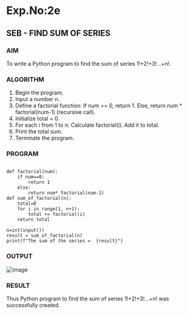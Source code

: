 
# Exp.No:2e  
## SEB - FIND SUM OF SERIES

### AIM  

To write a Python program to find the sum of series 1!+2!+3!...+n!.

### ALGORITHM

1. Begin the program.  
2. Input a number n.
3. Define a factorial function:
   If num == 0, return 1.
   Else, return num * factorial(num-1) (recursive call).
4. Initialize total = 0.
5. For each i from 1 to n:
   Calculate factorial(i).
   Add it to total.
6. Print the total sum.
7. Terminate the program.

### PROGRAM
```

def factorial(num):
    if num==0:
        return 1
    else:
        return num* factorial(num-1)
def sum_of_factorial(n):
    total=0
    for i in range(1, n+1):
        total += factorial(i)
    return total
    
n=int(input())
result = sum_of_factorial(n)
print(f"The sum of the series =  {result}")

```
### OUTPUT

![image](https://github.com/user-attachments/assets/9e6850bd-7c8d-4688-8b55-8c075f8e1202)

### RESULT

Thus Python program to find the sum of series 1!+2!+3!...+n! was successfully created.
